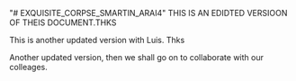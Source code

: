 "# EXQUISITE_CORPSE_SMARTIN_ARAI4"
THIS IS AN EDIDTED VERSIOON OF THEIS DOCUMENT.THKS

This is another updated version with Luis. Thks 

Another updated version, then we shall go on to collaborate with our colleages.
